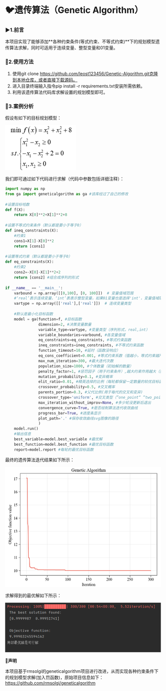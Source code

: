 # :bird:**遗传算法（Genetic Algorithm）**

###  :arrow_forward:**1.前言**

本项目实现了能够添加**各种约束条件(等式约束、不等式约束)**下的规划模型遗传算法求解，同时可适用于连续变量、整型变量和01变量。

### :bookmark:**2.使用方法**

1. 使用git clone https://github.com/leost123456/Genetic-Algorithm.git克隆到本地仓库，或者直接下载源码。
2. 进入目录终端输入指令pip install -r requirements.txt安装所需依赖。
3. 利用该遗传算法代码库求解设置的规划模型即可。

### :blue_book:**3.案例分析**

假设有如下的目标规划模型：

![公式](./images/formula.png)

我们即可通过如下代码进行求解（代码中参数包括详细注释）：

```python
import numpy as np
from ga import geneticalgorithm as ga #该库经过了自己的修改

#设置目标哈数
def f(X):
    return X[0]**2+X[1]**2+8

#设置不等式约束条件（默认都是要小于等于0）
def ineq_constraints(X):
    #约束1
    cons1=X[1]-X[0]**2
    return [cons1]

#设置等式约束（默认都是要小于等于0）
def eq_constraints(X):
    #约束2
    cons2=-X[0]-X[1]**2+2
    return [cons2] #组合成序列的形式

if __name__ == '__main__':
    varbound = np.array([[0,100], [0, 100]])  # 变量值域范围
    #‘real’表示连续变量，‘int’表表示整型变量，如果01变量也是选择'int'，变量值域限制为01即可
    vartype = np.array([['real'],['real']])  # 连续变量类型

    #默认是最小化目标函数
    model = ga(function=f, #目标函数
               dimension=2, #决策变量数量
               variable_type=vartype, #变量类型（序列形式，real,int）
               variable_boundaries=varbound, #各变量值域
               eq_constraints=eq_constraints, #等式约束函数
               ineq_constraints=ineq_constraints, #不等式约束函数
               function_timeout=10, #延时（函数没响应）
               eq_cons_coefficient=0.001, #等式约束系数（值越小，等式约束越严格）
               max_num_iteration=300, #最大迭代次数
               population_size=1000, #个体数量（初始解的数量）
               penalty_factor=1, #惩罚因子（用于约束条件）,越大约束作用越大（要选择合适的值1比较合适）
               mutation_probability=0.1, #变异概率
               elit_ratio=0.01, #精英选择的比例（每轮都保留一定数量的较优目标函数的个体）
               crossover_probability=0.5, #交叉概率
               parents_portion=0.3, #父代比例(用于每代的交叉和变异)
               crossover_type='uniform', #交叉类型（”one_point“ ”two_point“ "uniform"）
               max_iteration_without_improv=None, #多少轮没更新后退出
               convergence_curve=True, #是否绘制算法迭代收敛曲线
               progress_bar=True, #进度条显示
               plot_path='.' #保存收敛曲线svg图像的路径
               )
    model.run()
    #输出信息
    best_variable=model.best_variable #最优解
    best_function=model.best_function #最优目标函数
    report=model.report #每轮的最优目标函数
```

最终的遗传算法迭代结果如下所示：

![算法迭代图](./images/Algorithm_iteration.png)

求解得到的最优解如下所示：

![最优解](./images/output.png)

:key:**声明**

本项目基于rmsolgi的geneticalgorithm项目进行改进，从而实现各种约束条件下的规划模型求解(加入罚函数)，原始项目信息如下：<https://github.com/rmsolgi/geneticalgorithm>



